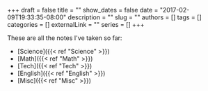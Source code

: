 +++
draft = false
title = ""
show_dates = false
date = "2017-02-09T19:33:35-08:00"
description = ""
slug = ""
authors = []
tags = []
categories = []
externalLink = ""
series = []
+++

These are all the notes I've taken so far:

- [Science]({{< ref "Science" >}})
- [Math]({{< ref "Math" >}})
- [Tech]({{< ref "Tech" >}})
- [English]({{< ref "English" >}})
- [Misc]({{< ref "Misc" >}})